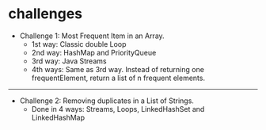 # challenges

- Challenge 1:  Most Frequent Item in an Array.
    - 1st way: Classic double Loop
    - 2nd way: HashMap and PriorityQueue
    - 3rd way: Java Streams
    - 4th ways: Same as 3rd way. Instead of returning one frequentElement, return a list of n frequent elements.
------------

- Challenge 2: Removing duplicates in a List of Strings.
    -  Done in 4 ways: Streams, Loops, LinkedHashSet and LinkedHashMap

